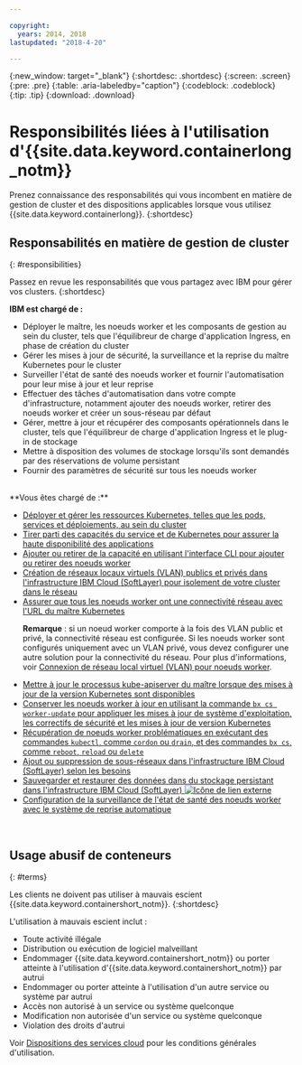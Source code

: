 ```yaml
---

copyright:
  years: 2014, 2018
lastupdated: "2018-4-20"

---
```


{:new_window: target="_blank"}
{:shortdesc: .shortdesc}
{:screen: .screen}
{:pre: .pre}
{:table: .aria-labeledby="caption"}
{:codeblock: .codeblock}
{:tip: .tip}
{:download: .download}

# Responsibilités liées à l'utilisation d'{{site.data.keyword.containerlong_notm}}
Prenez connaissance des responsabilités qui vous incombent en matière de gestion de cluster et des dispositions applicables lorsque vous utilisez {{site.data.keyword.containerlong}}.
{:shortdesc}

## Responsabilités en matière de gestion de cluster
{: #responsibilities}

Passez en revue les responsabilités que vous partagez avec IBM pour gérer vos clusters.
{:shortdesc}

**IBM est chargé de :**

- Déployer le maître, les noeuds worker et les composants de gestion au sein du cluster, tels que l'équilibreur de charge d'application Ingress, en phase de création du cluster
- Gérer les mises à jour de sécurité, la surveillance et la reprise du maître Kubernetes pour le cluster
- Surveiller l'état de santé des noeuds worker et fournir l'automatisation pour leur mise à jour et leur reprise
- Effectuer des tâches d'automatisation dans votre compte d'infrastructure, notamment ajouter des noeuds worker, retirer des noeuds worker et créer un sous-réseau par défaut
- Gérer, mettre à jour et récupérer des composants opérationnels dans le cluster, tels que l'équilibreur de charge d'application Ingress et le plug-in de stockage
- Mettre à disposition des volumes de stockage lorsqu'ils sont demandés par des réservations de volume persistant
- Fournir des paramètres de sécurité sur tous les noeuds worker

</br>
**Vous êtes chargé de :**

- [Déployer et gérer les ressources Kubernetes, telles que les pods, services et déploiements, au sein du cluster](cs_app.html#app_cli)
- [Tirer parti des capacités du service et de Kubernetes pour assurer la haute disponibilité des applications](cs_app.html#highly_available_apps)
- [Ajouter ou retirer de la capacité en utilisant l'interface CLI pour ajouter ou retirer des noeuds worker](cs_cli_reference.html#cs_worker_add)
- [Création de réseaux locaux virtuels (VLAN) publics et privés dans l'infrastructure IBM Cloud (SoftLayer) pour isolement de votre cluster dans le réseau](/docs/infrastructure/vlans/getting-started.html#getting-started-with-vlans)
- [Assurer que tous les noeuds worker ont une connectivité réseau avec l'URL du maître Kubernetes](cs_firewall.html#firewall) <p>**Remarque** : si un noeud worker comporte à la fois des VLAN public et privé, la connectivité réseau est configurée. Si les noeuds worker sont configurés uniquement avec un VLAN privé, vous devez configurer une autre solution pour la connectivité du réseau. Pour plus d'informations, voir [Connexion de réseau local virtuel (VLAN) pour noeuds worker](cs_clusters.html#worker_vlan_connection).</p>
- [Mettre à jour le processus kube-apiserver du maître lorsque des mises à jour de la version Kubernetes sont disponibles](cs_cluster_update.html#master)
- [Conserver les noeuds worker à jour en utilisant la commande `bx cs worker-update` pour appliquer les mises à jour de système d'exploitation, les correctifs de sécurité et les mises à jour de version Kubernetes](cs_cluster_update.html#worker_node)
- [Récupération de noeuds worker problématiques en exécutant des commandes `kubectl`, comme `cordon` ou `drain`, et des commandes `bx cs`, comme `reboot`, `reload` ou `delete`](cs_cli_reference.html#cs_worker_reboot)
- [Ajout ou suppression de sous-réseaux dans l'infrastructure IBM Cloud (SoftLayer) selon les besoins](cs_subnets.html#subnets)
- [Sauvegarder et restaurer des données dans du stockage persistant dans l'infrastructure IBM Cloud (SoftLayer) ![Icône de lien externe](../icons/launch-glyph.svg "Icône de lien externe")](../services/RegistryImages/ibm-backup-restore/index.html)
- [Configuration de la surveillance de l'état de santé des noeuds worker avec le système de reprise automatique](cs_health.html#autorecovery)

<br />


## Usage abusif de conteneurs
{: #terms}

Les clients ne doivent pas utiliser à mauvais escient {{site.data.keyword.containershort_notm}}.
{:shortdesc}

L'utilisation à mauvais escient inclut :

*   Toute activité illégale
*   Distribution ou exécution de logiciel malveillant
*   Endommager {{site.data.keyword.containershort_notm}} ou porter atteinte à l'utilisation
d'{{site.data.keyword.containershort_notm}} par autrui
*   Endommager ou porter atteinte à l'utilisation d'un autre service ou système par autrui
*   Accès non autorisé à un service ou système quelconque
*   Modification non autorisée d'un service ou système quelconque
*   Violation des droits d'autrui


Voir [Dispositions des services cloud](https://console.bluemix.net/docs/overview/terms-of-use/notices.html#terms) pour les conditions générales d'utilisation.

